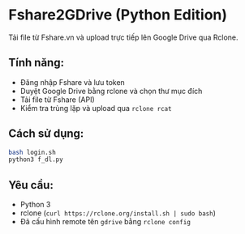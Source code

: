 # Fshare2GDrive (Python Edition)

Tải file từ Fshare.vn và upload trực tiếp lên Google Drive qua Rclone.

## Tính năng:
- Đăng nhập Fshare và lưu token
- Duyệt Google Drive bằng rclone và chọn thư mục đích
- Tải file từ Fshare (API)
- Kiểm tra trùng lặp và upload qua `rclone rcat`

## Cách sử dụng:
```bash
bash login.sh
python3 f_dl.py
```

## Yêu cầu:
- Python 3
- rclone (`curl https://rclone.org/install.sh | sudo bash`)
- Đã cấu hình remote tên `gdrive` bằng `rclone config`
